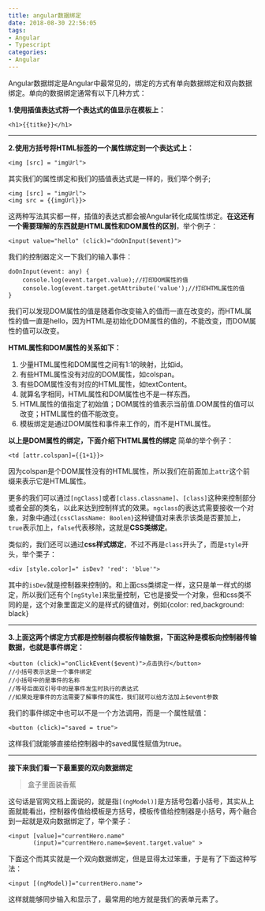 ```yaml
---
title: angular数据绑定
date: 2018-08-30 22:56:05
tags:
- Angular
- Typescript
categories:
- Angular
---
```


Angular数据绑定是Angular中最常见的，绑定的方式有单向数据绑定和双向数据绑定。单向的数据绑定通常有以下几种方式：

**1.使用插值表达式将一个表达式的值显示在模板上：**

    <h1>{{titke}}</h1>
***

**2.使用方括号将HTML标签的一个属性绑定到一个表达式上：**

	<img [src] = "imgUrl">

其实我们的属性绑定和我们的插值表达式是一样的，我们举个例子;

	<img [src] = "imgUrl">
	<img src = {{imgUrl}}>

这两种写法其实都一样，插值的表达式都会被Angular转化成属性绑定。**在这还有一个需要理解的东西就是HTML属性和DOM属性的区别**，举个例子：

	<input value="hello" (click)="doOnInput($event)">

我们的控制器定义一下我们的输入事件：

	doOnInput(event: any) {
		console.log(event.target.value);//打印DOM属性的值
		console.log(event.target.getAttribute('value');//打印HTML属性的值
	}

我们可以发现DOM属性的值是随着你改变输入的值而一直在改变的，而HTML属性的值一直是hello，因为HTML是初始化DOM属性的值的，不能改变，而DOM属性的值可以改变。

**HTML属性和DOM属性的关系如下：**
1. 少量HTML属性和DOM属性之间有1:1的映射，比如id。
2. 有些HTML属性没有对应的DOM属性，如colspan。
3. 有些DOM属性没有对应的HTML属性，如textContent。
4. 就算名字相同，HTML属性和DOM属性也不是一样东西。
5. HTML属性的值指定了初始值；DOM属性的值表示当前值.DOM属性的值可以改变；HTML属性的值不能改变。
6. 模板绑定是通过DOM属性和事件来工作的，而不是HTML属性。

**以上是DOM属性的绑定，下面介绍下HTML属性的绑定**
简单的举个例子：

	<td [attr.colspan]={{1+1}}>

因为colspan是个DOM属性没有的HTML属性，所以我们在前面加上`attr`这个前缀来表示它是HTML属性。

更多的我们可以通过`[ngClass]`或者`[class.classname]`、`[class]`这种来控制部分或者全部的类名，以此来达到控制样式的效果。`ngclass`的表达式需要接收一个对象，对象中通过`{cssClassName: Boolen}`这种键值对来表示该类是否要加上，`true`表示加上，`false`代表移除，这就是**CSS类绑定**。

类似的，我们还可以通过**css样式绑定**，不过不再是`class`开头了，而是`style`开头，举个栗子：

	<div [style.color]=" isDev? 'red': 'blue'">

其中的`isDev`就是控制器来控制的。和上面css类绑定一样，这只是单一样式的绑定，所以我们还有个`[ngStyle]`来批量控制，它也是接受一个对象，但和css类不同的是，这个对象里面定义的是样式的键值对，例如{color: red,background: black}
***
**3.上面这两个绑定方式都是控制器向模板传输数据，下面这种是模板向控制器传输数据，也就是事件绑定：**

	<button (click)="onClickEvent($event)">点击执行</button>
	//小括号表示这是一个事件绑定
	//小括号中的是事件的名称
	//等号后面双引号中的是事件发生时执行的表达式
	//如果处理事件的方法需要了解事件的属性，我们就可以给方法加上$event参数

我们的事件绑定中也可以不是一个方法调用，而是一个属性赋值：
	
	<button (click)="saved = true">

这样我们就能够直接给控制器中的saved属性赋值为true。
***
**接下来我们看一下最重要的双向数据绑定**

>盒子里面装香蕉

这句话是官网文档上面说的，就是指`[(ngModel)]`是方括号包着小括号，其实从上面就能看出，控制器传值给模板是方括号，模板传值给控制器是小括号，两个融合到一起就是双向数据绑定了，举个栗子：

	<input [value]="currentHero.name"
           (input)="currentHero.name=$event.target.value" >

下面这个而其实就是一个双向数据绑定，但是显得太过笨重，于是有了下面这种写法：

	<input [(ngModel)]="currentHero.name">

这样就能够同步输入和显示了，最常用的地方就是我们的表单元素了。